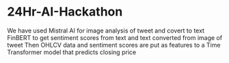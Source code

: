 # 24Hr-AI-Hackathon
We have used Mistral AI for image analysis of tweet and covert to text
FinBERT to get sentiment scores from text and text converted from image of tweet
Then OHLCV data and sentiment scores are put as features to a Time Transformer model that predicts closing price
